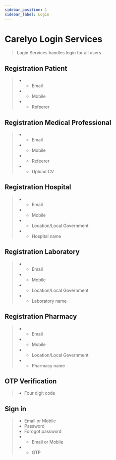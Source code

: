 ```yaml
---
sidebar_position: 1
sidebar_label: Login
---
```

# Carelyo Login Services

> Login Services handles login for all users

## Registration Patient
> - - Email
> - - Mobile
> - - Refeerer


## Registration Medical Professional
> - - Email
> - - Mobile
> - - Refeerer
> - - Upload CV

## Registration Hospital
> - - Email
> - - Mobile
> - - Location/Local Government
> - - Hospital name


## Registration Laboratory
> - - Email
> - - Mobile
> - - Location/Local Government
> - - Laboratory name

## Registration Pharmacy
> - - Email
> - - Mobile
> - - Location/Local Government
> - - Pharmacy name

## OTP Verification
> - Four digit code


## Sign in 
> - Email or Mobile
> - Password
> - Forogot password
> - - Email or Mobile
> - - OTP